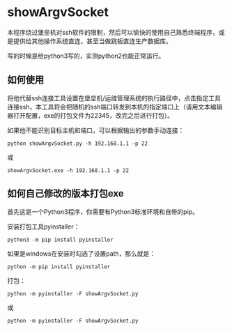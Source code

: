 # showArgvSocket
本程序绕过堡垒机对ssh软件的限制，然后可以愉快的使用自己熟悉终端程序，或是提供给其他操作系统直连，甚至当做跳板直连生产数据库。

写的时候是给python3写的，实测python2也能正常运行。

## 如何使用
将他代替ssh连接工具设置在堡垒机/运维管理系统的执行路径中，点击指定工具连接ssh，本工具将会把随机的ssh端口转发到本机的指定端口上（请用文本编辑器打开配置，exe的打包文件为22345，改完之后进行打包）。

如果他不能识别目标主机和端口，可以根据输出的参数手动连接：

`
python showArgvSocket.py -h 192.168.1.1 -p 22
`

或

`
showArgvSocket.exe -h 192.168.1.1 -p 22
`

## 如何自己修改的版本打包exe
首先这是一个Python3程序，你需要有Python3标准环境和自带的pip。

安装打包工具pyinstaller：

`
python3 -m pip install pyinstaller
`

如果是windows在安装时勾选了设置path，那么就是：

`
python -m pip install pyinstaller
`

打包：

`
python -m pyinstaller -F showArgvSocket.py
`

或

`
python -m pyinstaller -F showArgvSocket.py
`
